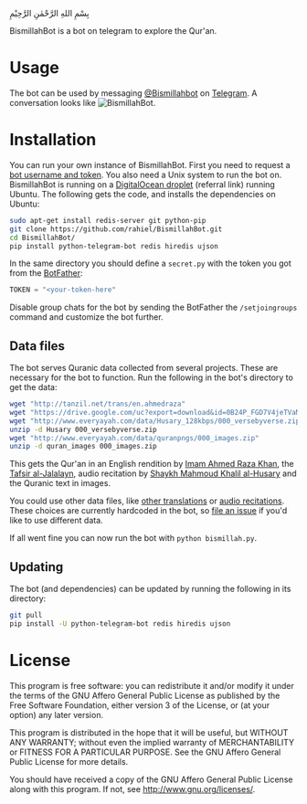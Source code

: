 بِسْمِ اللهِ الرَّحْمٰنِ الرَّحِيْمِ

BismillahBot is a bot on telegram to explore the Qur'an.

# Usage

The bot can be used by messaging
[@Bismillahbot](https://telegram.me/BismillahBot) on
[Telegram](https://telegram.org/). A conversation looks like
![BismillahBot](https://i.imgur.com/kITXcHz.png "Sample conversation").

# Installation

You can run your own instance of BismillahBot. First you need to request a
[bot username and token](https://core.telegram.org/bots#3-how-do-i-create-a-bot).
You also need a Unix system to run the bot on. BismillahBot is running on a
[DigitalOcean droplet](https://www.digitalocean.com/?refcode=8b7b76e3230d)
(referral link) running Ubuntu. The following gets the code, and installs the
dependencies on Ubuntu:

```bash
sudo apt-get install redis-server git python-pip
git clone https://github.com/rahiel/BismillahBot.git
cd BismillahBot/
pip install python-telegram-bot redis hiredis ujson
```

In the same directory you should define a `secret.py` with the token you got
from the [BotFather](https://telegram.me/botfather):

```python
TOKEN = "<your-token-here"
```

Disable group chats for the bot by sending the BotFather the `/setjoingroups`
command and customize the bot further.

## Data files

The bot serves Quranic data collected from several projects. These are necessary
for the bot to function. Run the following in the bot's directory to get the
data:

```bash
wget "http://tanzil.net/trans/en.ahmedraza"
wget "https://drive.google.com/uc?export=download&id=0B24P_FGD7V4jeTVaMXpaUFNiMlk" -O "Al_Jalalain_Eng.txt"
wget "http://www.everyayah.com/data/Husary_128kbps/000_versebyverse.zip"
unzip -d Husary 000_versebyverse.zip
wget "http://www.everyayah.com/data/quranpngs/000_images.zip"
unzip -d quran_images 000_images.zip
```

This gets the Qur'an in an English rendition by
[Imam Ahmed Raza Khan](https://en.wikipedia.org/wiki/Ahmed_Raza_Khan_Barelvi),
the [Tafsir al-Jalalayn](http://www.altafsir.com/Al-Jalalayn.asp), audio
recitation by
[Shaykh Mahmoud Khalil al-Husary](https://en.wikipedia.org/wiki/Mahmoud_Khalil_Al-Hussary)
and the Quranic text in images.

You could use other data files, like
[other translations](http://tanzil.net/trans/) or
[audio recitations](http://www.everyayah.com/data/status.php). These choices are
currently hardcoded in the bot, so
[file an issue](https://github.com/rahiel/BismillahBot/issues/new) if you'd like
to use different data.

If all went fine you can now run the bot with `python bismillah.py`.

## Updating

The bot (and dependencies) can be updated by running the following in its
directory:

```bash
git pull
pip install -U python-telegram-bot redis hiredis ujson
```

# License

This program is free software: you can redistribute it and/or modify it under
the terms of the GNU Affero General Public License as published by the Free
Software Foundation, either version 3 of the License, or (at your option) any
later version.

This program is distributed in the hope that it will be useful, but WITHOUT ANY
WARRANTY; without even the implied warranty of MERCHANTABILITY or FITNESS FOR A
PARTICULAR PURPOSE. See the GNU Affero General Public License for more details.

You should have received a copy of the GNU Affero General Public License along
with this program. If not, see <http://www.gnu.org/licenses/>.
